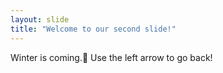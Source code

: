 ```yaml
---
layout: slide
title: "Welcome to our second slide!"
---
```

Winter is coming.🐺
Use the left arrow to go back!

